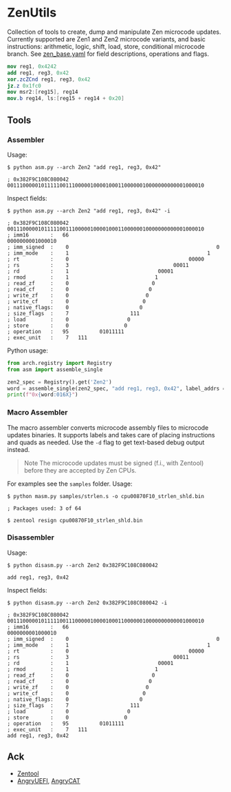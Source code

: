 # ZenUtils

Collection of tools to create, dump and manipulate Zen microcode updates. Currently supported are Zen1 and Zen2 microcode variants, and basic instructions: arithmetic, logic, shift, load, store, conditional microcode branch. See [zen_base.yaml](arch/zen_base.yaml) for field descriptions, operations and flags.

```nasm
mov reg1, 0x4242
add reg1, reg3, 0x42
xor.zcZCnd reg1, reg3, 0x42
jz.z 0x1fc0
mov msr2:[reg15], reg14
mov.b reg14, ls:[reg15 + reg14 + 0x20]
```

## Tools

### Assembler
Usage:
```
$ python asm.py --arch Zen2 "add reg1, reg3, 0x42"

; 0x382F9C108C080042 0011100000101111100111000001000010001100000010000000000001000010
```

Inspect fields:
```
$ python asm.py --arch Zen2 "add reg1, reg3, 0x42" -i

; 0x382F9C108C080042 0011100000101111100111000001000010001100000010000000000001000010
; imm16       :   66                                                 0000000001000010
; imm_signed  :    0                                                0
; imm_mode    :    1                                             1
; rt          :    0                                       00000
; rs          :    3                                  00011
; rd          :    1                             00001
; rmod        :    1                            1
; read_zf     :    0                           0
; read_cf     :    0                          0
; write_zf    :    0                         0
; write_cf    :    0                        0
; native_flags:    0                       0
; size_flags  :    7                    111
; load        :    0                   0
; store       :    0                  0
; operation   :   95          01011111
; exec_unit   :    7   111
```

Python usage:
```python
from arch.registry import Registry
from asm import assemble_single

zen2_spec = Registry().get('Zen2')
word = assemble_single(zen2_spec, "add reg1, reg3, 0x42", label_addrs = {})
print(f"0x{word:016X}")

```

### Macro Assembler
The macro assembler converts microcode assembly files to microcode updates binaries. It supports labels and takes care of placing instructions and quads as needed. Use the `-d` flag to get text-based debug output instead.

> Note
> The microcode updates must be signed (f.i., with Zentool) before they are accepted by Zen CPUs.

For examples see the `samples` folder. Usage:

```
$ python masm.py samples/strlen.s -o cpu00870F10_strlen_shld.bin

; Packages used: 3 of 64

$ zentool resign cpu00870F10_strlen_shld.bin
```

### Disassembler
Usage:

```
$ python disasm.py --arch Zen2 0x382F9C108C080042

add reg1, reg3, 0x42
```

Inspect fields:

```
$ python disasm.py --arch Zen2 0x382F9C108C080042 -i

; 0x382F9C108C080042 0011100000101111100111000001000010001100000010000000000001000010
; imm16       :   66                                                 0000000001000010
; imm_signed  :    0                                                0
; imm_mode    :    1                                             1
; rt          :    0                                       00000
; rs          :    3                                  00011
; rd          :    1                             00001
; rmod        :    1                            1
; read_zf     :    0                           0
; read_cf     :    0                          0
; write_zf    :    0                         0
; write_cf    :    0                        0
; native_flags:    0                       0
; size_flags  :    7                    111
; load        :    0                   0
; store       :    0                  0
; operation   :   95          01011111
; exec_unit   :    7   111
add reg1, reg3, 0x42
```

## Ack
- [Zentool](https://github.com/google/security-research/tree/master/pocs/cpus/entrysign/zentool)
- [AngryUEFI](https://github.com/AngryUEFI/AngryUEFI), [AngryCAT](https://github.com/AngryUEFI/AngryCAT)
